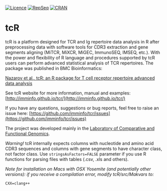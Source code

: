 [![Licence](https://img.shields.io/hexpm/l/plug.svg?style=flat-square)](http://www.apache.org/licenses/LICENSE-2.0)
[![RepSeq](http://statsarray.com/wp-content/uploads/2014/03/omictools-logo.png)](http://omictools.com/tcr-s9043.html)
[![CRAN](http://www.r-pkg.org/badges/version/tcR?style=flat-square)](http://cran.r-project.org/web/packages/tcR)

tcR
===

tcR is a platform designed for TCR and Ig repertoire data analysis in R after preprocessing data with software tools for CDR3 extraction and gene segments aligning (MiTCR, MiXCR, MiGEC, ImmunoSEQ, IMSEQ, etc.). With the power and flexibility of R language and procedures supported by tcR users can perform advanced statistical analysis of TCR repertoires. The package was published in BMC Bioinformatics:

[Nazarov et al., tcR: an R package for T cell receptor repertoire advanced data analysis](http://www.biomedcentral.com/1471-2105/16/175)

See tcR website for more information, manual and examples: [http://imminfo.github.io/tcr/](http://imminfo.github.io/tcr/)

If you have any questions, suggestions or bug reports, feel free to raise an issue here: [https://github.com/imminfo/tcr/issues](https://github.com/imminfo/tcr/issues)

The project was developed mainly in the [Laboratory of Comparative and Functional Genomics](http://labcfg.ibch.ru/lcfg.html).

*Warning!*
tcR internally expects columns with nucleotide and amino acid CDR3 sequences and columns with gene segments to have character class, not factor class. Use `stringsAsFactors=FALSE` parameter if you use R functions for parsing files with tables (.csv, .xls and others).

*Note for installation on Macs with OSX Yosemite (and potentially other versions):  if you receive a compilation error, modify tcR/src/Makvars to:*

```
CXX=clang++
```
